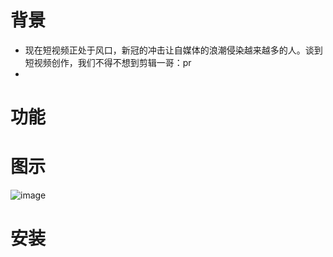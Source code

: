 # 背景
- 现在短视频正处于风口，新冠的冲击让自媒体的浪潮侵染越来越多的人。谈到短视频创作，我们不得不想到剪辑一哥：pr
- 
# 功能

# 图示
![image](https://user-images.githubusercontent.com/44096992/199279627-9b52e485-f8c6-4a8d-9e28-988c56a2b264.png)

# 安装
